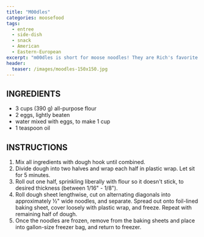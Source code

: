 ```yaml
---
title: "M00dles"
categories: moosefood
tags: 
  - entree
  - side-dish
  - snack
  - American
  - Eastern-European
excerpt: "m00dles is short for moose noodles! They are Rich's favorite."
header:
  teaser: /images/moodles-150x150.jpg
---
```


## INGREDIENTS
* 3 cups (390 g) all-purpose flour
* 2 eggs, lightly beaten
* water mixed with eggs, to make 1 cup
* 1 teaspoon oil

## INSTRUCTIONS
1. Mix all ingredients with dough hook until combined.
2. Divide dough into two halves and wrap each half in plastic wrap. Let sit for 5 minutes.
3. Roll out one half, sprinkling liberally with flour so it doesn't stick, to desired thickness (between 1/16" - 1/8").
4. Roll dough sheet lengthwise, cut on alternating diagonals into approximately ½" wide noodles, and separate. Spread out onto foil-lined baking sheet, cover loosely with plastic wrap, and freeze. Repeat with remaining half of dough.
5. Once the noodles <span style='display: none;'>moodles</span> are frozen, remove from the baking sheets and place into gallon-size freezer bag, and return to freezer.
